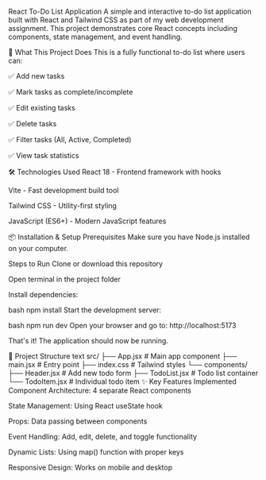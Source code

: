 React To-Do List Application
A simple and interactive to-do list application built with React and Tailwind CSS as part of my web development assignment. This project demonstrates core React concepts including components, state management, and event handling.

🎯 What This Project Does
This is a fully functional to-do list where users can:

✅ Add new tasks

✅ Mark tasks as complete/incomplete

✅ Edit existing tasks

✅ Delete tasks

✅ Filter tasks (All, Active, Completed)

✅ View task statistics

🛠️ Technologies Used
React 18 - Frontend framework with hooks

Vite - Fast development build tool

Tailwind CSS - Utility-first styling

JavaScript (ES6+) - Modern JavaScript features

📦 Installation & Setup
Prerequisites
Make sure you have Node.js installed on your computer.

Steps to Run
Clone or download this repository

Open terminal in the project folder

Install dependencies:

bash
npm install
Start the development server:

bash
npm run dev
Open your browser and go to: http://localhost:5173

That's it! The application should now be running.

📁 Project Structure
text
src/
├── App.jsx           # Main app component
├── main.jsx          # Entry point
├── index.css         # Tailwind styles
└── components/
    ├── Header.jsx    # Add new todo form
    ├── TodoList.jsx  # Todo list container
    └── TodoItem.jsx  # Individual todo item
✨ Key Features Implemented
Component Architecture: 4 separate React components

State Management: Using React useState hook

Props: Data passing between components

Event Handling: Add, edit, delete, and toggle functionality

Dynamic Lists: Using map() function with proper keys

Responsive Design: Works on mobile and desktop
